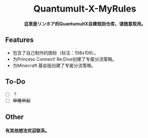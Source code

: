 <h1 align="center">
Quantumult-X-MyRules
</h1>

<h4 align="center">这里是リンホア的QuantumultX自建规则仓库，请随意取用。</h4>

## Features

- 包含了自己制作的图标（标注：108x108）。
- 为Princess Connect! Re:Dive创建了专属分流策略。
- 为Minecraft 基岩版创建了专属分流策略。

## To-Do

- [ ] ？
- [ ] ~~早睡早起~~

## Other

<h4>有其他想法欢迎联系。</h4>
